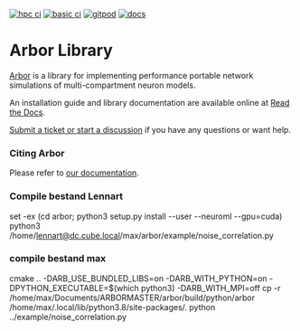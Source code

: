[![hpc ci](https://gitlab.com/cscs-ci/arbor-sim/arbor/badges/master/pipeline.svg)](https://gitlab.com/cscs-ci/arbor-sim/arbor/-/commits/master)
[![basic ci](https://github.com/arbor-sim/arbor/actions/workflows/basic.yml/badge.svg)](https://github.com/arbor-sim/arbor/actions/workflows/basic.yml)
[![gitpod](https://img.shields.io/badge/Gitpod-Ready--to--Code-blue?logo=gitpod)](https://gitpod.io/#https://github.com/arbor-sim/arbor)
[![docs](https://readthedocs.org/projects/arbor/badge/?version=latest)](https://docs.arbor-sim.org/en/latest/)

# Arbor Library

[Arbor](https://arbor-sim.org) is a library for implementing performance portable network simulations of multi-compartment neuron models.

An installation guide and library documentation are available online at [Read the Docs](http://arbor.readthedocs.io/en/latest/).

[Submit a ticket or start a discussion](https://github.com/arbor-sim/arbor) if you have any questions or want help.

### Citing Arbor

Please refer to [our documentation](https://docs.arbor-sim.org/en/latest/index.html#citing-arbor).

### Compile bestand Lennart
set -ex
(cd arbor; python3 setup.py install --user --neuroml --gpu=cuda)
python3 /home/lennart@dc.cube.local/max/arbor/example/noise_correlation.py

### compile bestand max
cmake .. -DARB_USE_BUNDLED_LIBS=on -DARB_WITH_PYTHON=on -DPYTHON_EXECUTABLE=$(which python3) -DARB_WITH_MPI=off
cp -r /home/max/Documents/ARBORMASTER/arbor/build/python/arbor /home/max/.local/lib/python3.8/site-packages/.
python ../example/noise_correlation.py